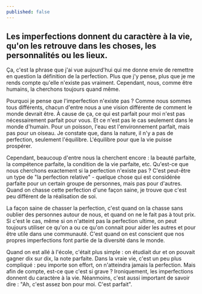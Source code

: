 ```yaml
---
published: false
---
```

## Les imperfections donnent du caractère à la vie, qu'on les retrouve dans les choses, les personnalités ou les lieux.

Ça, c'est la phrase que j'ai vue aujourd'hui qui me donne envie de remettre en question la définition de la perfection. Plus que j'y pense, plus que je me rends compte qu'elle n'existe pas vraiment. Cependant, nous, comme être humains, la cherchons toujours quand même.

Pourquoi je pense que l'imperfection n'existe pas ? Comme nous sommes tous différents, chacun d'entre nous a une vision différente de comment le monde devrait être. À cause de ça, ce qui est parfait pour moi n'est pas nécessairement parfait pour vous. Et ce n'est pas le cas seulement dans le monde d'humain. Pour un poisson, l'eau est l'environnement parfait, mais pas pour un oiseau. Je constate que, dans la nature, il n'y a pas de perfection, seulement l'équilibre. L'équilibre pour que la vie puisse prospérer.

Cependant, beaucoup d'entre nous la cherchent encore : la beauté parfaite, la compétence parfaite, la condition de la vie parfaite, etc.  Qu'est-ce que nous cherchons exactement si la perfection n'existe pas ? C'est peut-être un type de "la perfection relative" - quelque chose qui est considérée parfaite pour un certain groupe de personnes, mais pas pour d'autres. Quand on chasse cette perfection d'une façon saine, je trouve que c'est peu différent de la réalisation de soi. 

La façon saine de chasser la perfection, c'est quand on la chasse sans oublier des personnes autour de nous, et quand on ne le fait pas à tout prix. Si c'est le cas, même si on n'atteint pas la perfection ultime, on peut toujours utiliser ce qu'on a ou ce qu'on connait pour aider les autres et pour être utile dans une communauté. C'est quand on est conscient que nos propres imperfections font partie de la diversité dans le monde.

Quand on est allé à l'école, c'était plus simple : on étudiait dur et on pouvait gagner dix sur dix, la note parfaite. Dans la vraie vie, c'est un peu plus compliqué : peu importe son effort, on n'atteindra jamais la perfection. Mais afin de compte, est-ce que c'est si grave ? Ironiquement, les imperfections donnent du caractère à la vie. Néanmoins, c'est aussi important de savoir dire : "Ah, c'est assez bon pour moi. C'est parfait".
